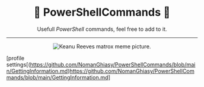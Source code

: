 <div align="center">

# 📃 PowerShellCommands 📃


Usefull *PowerShell* commands, feel free to add to it. 

________________________________________________________________________________________________________________________________________________________________________________________________________________________________


![Keanu Reeves matrox meme picture.](https://windowsbigot.files.wordpress.com/2015/04/matrixpowershell.jpg?w=1000&h=)
 
</div>

[profile settings[(https://github.com/NomanGhiasy/PowerShellCommands/blob/main/GettingInformation.md)https://github.com/NomanGhiasy/PowerShellCommands/blob/main/GettingInformation.md]



